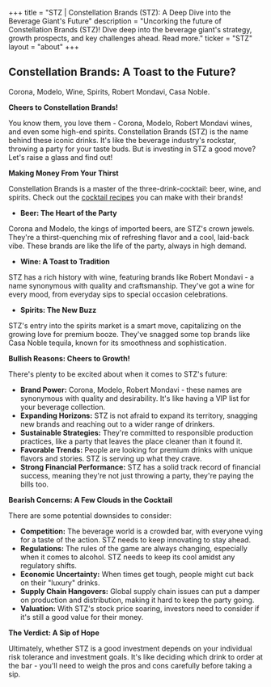 +++
title = "STZ |  Constellation Brands (STZ): A Deep Dive into the Beverage Giant's Future"
description = "Uncorking the future of Constellation Brands (STZ)! Dive deep into the beverage giant's strategy, growth prospects, and key challenges ahead. Read more."
ticker = "STZ"
layout = "about"
+++

        


##  Constellation Brands: A Toast to the Future? 

Corona, Modelo, Wine, Spirits, Robert Mondavi, Casa Noble.

**Cheers to Constellation Brands!**

You know them, you love them - Corona, Modelo, Robert Mondavi wines, and even some high-end spirits. Constellation Brands (STZ) is the name behind these iconic drinks.  It's like the beverage industry's rockstar, throwing a party for your taste buds. But is investing in STZ a good move? Let's raise a glass and find out!

**Making Money From Your Thirst**

Constellation Brands is a master of the three-drink-cocktail:  beer, wine, and spirits. Check out the [cocktail recipes]("https://www.puredrinkology.com") you can make with their brands!

* **Beer:  The Heart of the Party**

Corona and Modelo, the kings of imported beers, are STZ's crown jewels.  They're a thirst-quenching mix of refreshing flavor and a cool, laid-back vibe.  These brands are like the life of the party, always in high demand.

* **Wine:  A Toast to Tradition**

STZ has a rich history with wine, featuring brands like Robert Mondavi - a name synonymous with quality and craftsmanship.  They've got a wine for every mood, from everyday sips to special occasion celebrations.

* **Spirits:  The New Buzz**

STZ's entry into the spirits market is a smart move, capitalizing on the growing love for premium booze.  They've snagged some top brands like Casa Noble tequila, known for its smoothness and sophistication.

**Bullish Reasons:  Cheers to Growth!**

There's plenty to be excited about when it comes to STZ's future:

* **Brand Power:**  Corona, Modelo, Robert Mondavi - these names are synonymous with quality and desirability.  It's like having a VIP list for your beverage collection.
* **Expanding Horizons:**  STZ is not afraid to expand its territory, snagging new brands and reaching out to a wider range of drinkers.
* **Sustainable Strategies:**  They're committed to responsible production practices,  like a party that leaves the place cleaner than it found it.
* **Favorable Trends:**  People are looking for premium drinks with unique flavors and stories.  STZ is serving up what they crave.
* **Strong Financial Performance:**  STZ has a solid track record of financial success, meaning they're not just throwing a party, they're paying the bills too.

**Bearish Concerns:  A Few Clouds in the Cocktail**

There are some potential downsides to consider:

* **Competition:**  The beverage world is a crowded bar, with everyone vying for a taste of the action.  STZ needs to keep innovating to stay ahead.
* **Regulations:**  The rules of the game are always changing, especially when it comes to alcohol.  STZ needs to keep its cool amidst any regulatory shifts.
* **Economic Uncertainty:**  When times get tough, people might cut back on their "luxury" drinks. 
* **Supply Chain Hangovers:**  Global supply chain issues can put a damper on production and distribution, making it hard to keep the party going.
* **Valuation:**  With STZ's stock price soaring, investors need to consider if it's still a good value for their money.

**The Verdict:  A Sip of Hope**

Ultimately, whether STZ is a good investment depends on your individual risk tolerance and investment goals.  It's like deciding which drink to order at the bar - you'll need to weigh the pros and cons carefully before taking a sip. 

        